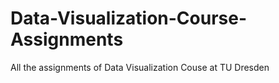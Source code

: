 # Data-Visualization-Course-Assignments
All the assignments of Data Visualization Couse at TU Dresden
